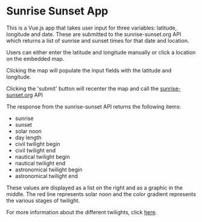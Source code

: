 # Sunrise Sunset App

This is a Vue.js app that takes user input for three variables: latitude, 
longitude and date. These are submitted to the sunrise-sunset.org API 
which returns a list of sunrise and sunset times for that date and location. 

Users can either enter the latitude and longitude manually or click a 
location on the embedded map.

Clicking the map will populate the input fields with the latitude and 
longitude.

Clicking the 'submit' button will recenter the map and call the 
[sunrise-sunset.org](https://sunrise-sunset.org/api) API

The response from the sunrise-sunset API returns the following items:

+ sunrise
+ sunset
+ solar noon
+ day length
+ civil twilight begin
+ civil twilight end
+ nautical twilight begin
+ nautical twilight end
+ astronomical twilight begin
+ astronomical twilight end

These values are displayed as a list on the right and as a graphic in the middle. 
The red line represents solar noon and the color gradient represents the various stages of twilight.

For more information about the different twilights, click [here](https://en.wikipedia.org/wiki/Twilight). 



